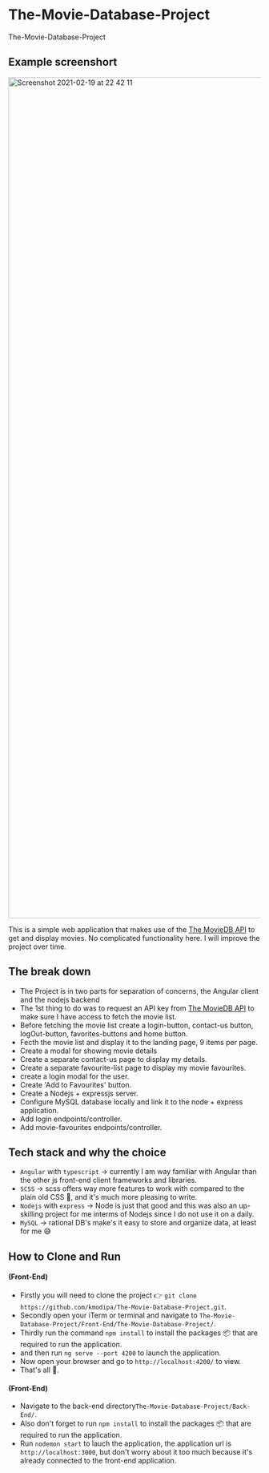 # The-Movie-Database-Project
The-Movie-Database-Project

## Example screenshort

<img width="1679" alt="Screenshot 2021-02-19 at 22 42 11" src="https://user-images.githubusercontent.com/18338191/108559403-f7895200-7303-11eb-851b-1accb4b1908b.png">

This is a simple web application that makes use of the [The MovieDB API](https://developers.themoviedb.org/3/getting-started/introduction) to get and display movies. No complicated functionality here.
I will improve the project over time.

## The break down
- The Project is in two parts for separation of concerns, the Angular client and the nodejs backend
- The 1st thing to do was to request an API key from [The MovieDB API](https://developers.themoviedb.org/3/getting-started/introduction) to make sure I have access to fetch the movie list.
- Before fetching the movie list create a login-button, contact-us button, logOut-button, favorites-buttons and home button.
- Fecth the movie list and display it to the landing page, 9 items per page.
- Create a modal for showing movie details
- Create a separate contact-us page to display my details.
- Create a separate favourite-list page to display my movie favourites.
- create a login modal for the user.
- Create 'Add to Favourites' button.
- Create a Nodejs + expressjs server.
- Configure MySQL database locally and link it to the node + express application. 
- Add login endpoints/controller.
- Add movie-favourites endpoints/controller.

## Tech stack and why the choice
- `Angular` with `typescript` -> currently I am way familiar with Angular than the other js front-end client frameworks and libraries.
- `SCSS` -> scss offers way more features to work with compared to the plain old CSS 💅, and it's much more pleasing to write.
- `Nodejs` with `express` -> Node is just that good and this was also an up-skilling project for me interms of Nodejs since I do not use it on a daily.
- `MySQL` -> rational DB's make's it easy to store and organize data, at least for me 😅

## How to Clone and Run

#### (Front-End)
- Firstly you will need to clone the project :point_right: `git clone https://github.com/kmodipa/The-Movie-Database-Project.git`.
- Secondly open your iTerm or terminal and navigate to `The-Movie-Database-Project/Front-End/The-Movie-Database-Project/`.
- Thirdly run the command `npm install` to install the packages 📦  that are required to run the application.
- and then run `ng serve --port 4200` to launch the application.
- Now open your browser and go to `http://localhost:4200/` to view.
- That's all 💁.

#### (Front-End)

- Navigate to the back-end directory`The-Movie-Database-Project/Back-End/`.
- Also don't forget to run `npm install` to install the packages 📦  that are required to run the application.
- Run `nodemon start` to lauch the application, the application url is `http://localhost:3000`, but don't worry about it too much because it's already connected to the front-end application.

